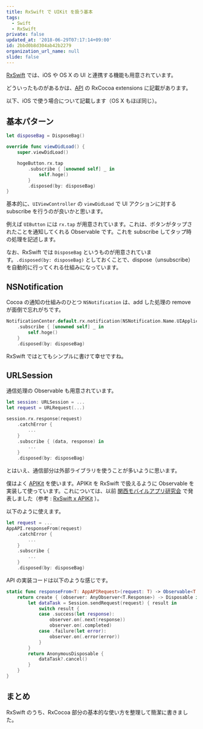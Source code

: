 ```yaml
---
title: RxSwift で UIKit を扱う基本
tags:
  - Swift
  - RxSwift
private: false
updated_at: '2018-06-29T07:17:14+09:00'
id: 2bbd0b8d304ab42b2279
organization_url_name: null
slide: false
---
```

[RxSwift](https://github.com/ReactiveX/RxSwift) では、iOS や OS X の UI と連携する機能も用意されています。

どういったものがあるかは、[API](https://github.com/ReactiveX/RxSwift/blob/master/Documentation/API.md) の RxCocoa extensions に記載があります。

以下、iOS で使う場合について記載します（OS X もほぼ同じ）。

## 基本パターン

```swift
let disposeBag = DisposeBag()

override func viewDidLoad() {
    super.viewDidLoad()

    hogeButton.rx.tap
        .subscribe { [unowned self] _ in
            self.hoge()
        }
        .disposed(by: disposeBag)
}
```

基本的に、`UIViewController` の `viewDidLoad` で UI アクションに対する subscribe を行うのが良いかと思います。

例えば `UIButton` には `rx.tap` が用意されています。これは、ボタンがタップされたことを通知してくれる Observable です。これを subscribe してタップ時の処理を記述します。

なお、RxSwift では `DisposeBag` というものが用意されています。`.disposed(by: disposeBag)` としておくことで、dispose（unsubscribe）を自動的に行ってくれる仕組みになっています。

## NSNotification

Cocoa の通知の仕組みのひとつ `NSNotification` は、add した処理の remove が面倒で忘れがちです。

```swift
NotificationCenter.default.rx.notification(NSNotification.Name.UIApplicationDidBecomeActive)
    .subscribe { [unowned self] _ in
        self.hoge()
    }
    .disposed(by: disposeBag)
```

RxSwift ではとてもシンプルに書けて幸せですね。

## URLSession

通信処理の Observable も用意されています。

```swift
let session: URLSession = ...
let request = URLRequest(...)

session.rx.response(request)
    .catchError {
        ...
    }
    .subscribe { (data, response) in
        ...
    }
    .disposed(by: disposeBag)
```

とはいえ、通信部分は外部ライブラリを使うことが多いように思います。

僕はよく [APIKit](https://github.com/ishkawa/APIKit) を使います。APIKit を RxSwift で扱えるように Observable を実装して使っています。これについては、以前 [関西モバイルアプリ研究会](http://kanmoba.connpass.com) で発表しました（参考 : [RxSwift x APIKit](http://www.slideshare.net/kosukeusami/rxswift-x-apikit) ）。

以下のように使えます。

```swift
let request = ...
AppAPI.responseFrom(request)
    .catchError {
        ...
    }
    .subscribe {
        ...
    }
    .disposed(by: disposeBag)
```

API の実装コードは以下のような感じです。

```swift
static func responseFrom<T: AppAPIRequest>(request: T) -> Observable<T.Response> {
    return create { (observer: AnyObserver<T.Response>) -> Disposable in
        let dataTask = Session.sendRequest(request) { result in
            switch result {
            case .success(let response):
                observer.on(.next(response))
                observer.on(.completed)
            case .failure(let error):
                observer.on(.error(error))
            }
        }
        return AnonymousDisposable {
            dataTask?.cancel()
        }
    }
}
```

## まとめ

RxSwift のうち、RxCocoa 部分の基本的な使い方を整理して簡潔に書きました。

